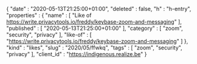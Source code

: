 {
  "date" : "2020-05-13T21:25:00+01:00",
  "deleted" : false,
  "h" : "h-entry",
  "properties" : {
    "name" : [ "Like of https://write.privacytools.io/freddy/keybase-zoom-and-messaging" ],
    "published" : [ "2020-05-13T21:25:00+01:00" ],
    "category" : [ "zoom", "security", "privacy" ],
    "like-of" : [ "https://write.privacytools.io/freddy/keybase-zoom-and-messaging" ]
  },
  "kind" : "likes",
  "slug" : "2020/05/ffwkq",
  "tags" : [ "zoom", "security", "privacy" ],
  "client_id" : "https://indigenous.realize.be"
}
